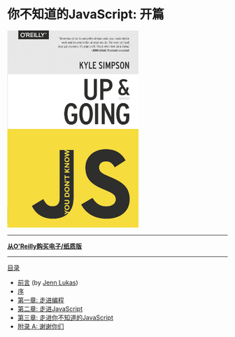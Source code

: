 # 你不知道的JavaScript: 开篇

<img src="cover.jpg" width="300">

-----

**[从O'Reilly购买电子/纸质版](http://shop.oreilly.com/product/0636920039303.do)**

-----

[目录](toc.zh.md)

* [前言](foreword.md) (by [Jenn Lukas](http://jennlukas.com))
* [序](../preface.md)
* [第一章: 走进编程](ch1.md)
* [第二章: 走进JavaScript](ch2.md)
* [第三章: 走进你不知道的JavaScript](ch3.md)
* [附录 A: 谢谢你们](apA.md)